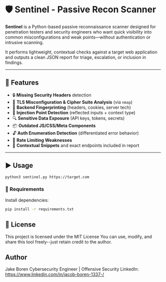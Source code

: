 # 🛡️ Sentinel - Passive Recon Scanner

**Sentinel** is a Python-based passive reconnaissance scanner designed for penetration testers and security engineers who want quick visibility into common misconfigurations and weak points—without authentication or intrusive scanning.

It performs lightweight, contextual checks against a target web application and outputs a clean JSON report for triage, escalation, or inclusion in findings.

---

## 🔧 Features

- 🔒 **Missing Security Headers** detection
- 🔐 **TLS Misconfiguration & Cipher Suite Analysis** (via `nmap`)
- 🧱 **Backend Fingerprinting** (headers, cookies, server tech)
- 🧪 **Injection Point Detection** (reflected inputs + context type)
- 🔍 **Sensitive Data Exposure** (API keys, tokens, secrets)
- 📦 **Outdated JS/CSS/Meta Components**
- 🔓 **Auth Enumeration Detection** (differentiated error behavior)
- 🚦 **Rate Limiting Weaknesses**
- 🧠 **Contextual Snippets** and exact endpoints included in report

---

## ▶️ Usage
```
python3 sentinel.py https://target.com
```

### 🐍 Requirements

Install dependencies:

```bash
pip install -r requirements.txt
```
## 📜 License 
This project is licensed under the MIT License
You can use, modify, and share this tool freely--just retain credit to the author. 

## Author
Jake Boren
Cybersecurity Engineer | Offensive Security
LinkedIn: https://www.linkedin.com/in/jacob-boren-1337-/
